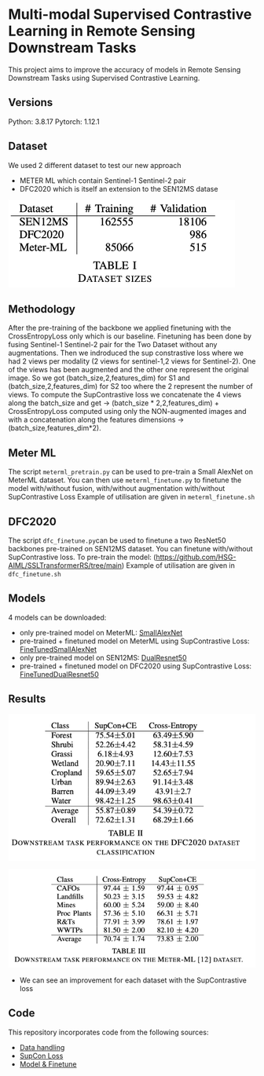 # Multi-modal Supervised Contrastive Learning in Remote Sensing Downstream Tasks

This project aims to improve the accuracy of models in Remote Sensing Downstream Tasks using Supervised Contrastive Learning.
## Versions
Python: 3.8.17
Pytorch: 1.12.1

## Dataset 
We used 2 different dataset to test our new approach 
* METER ML which contain Sentinel-1 Sentinel-2 pair
* DFC2020 which is itself an extension to the SEN12MS datase

![Dataset](https://github.com/bakiuzun/SupCon_SSL/blob/main/images/dataset.png)


## Methodology 
After the pre-training of the backbone we applied finetuning with the CrossEntropyLoss only which is our baseline.
Finetuning has been done by fusing Sentinel-1 Sentinel-2 pair for the Two Dataset without any augmentations.
Then we indroduced the sup constrastive loss where we had 2 views per modality (2 views for sentinel-1,2 views for Sentinel-2). One of the views has been augmented and the other one represent the original image. So we got (batch_size,2,features_dim) for S1 and (batch_size,2,features_dim) for S2 too where the 2 represent the number of views. To compute the SupContrastive loss we concatenate the 4 views along the batch_size and get -> (batch_size * 2,2,features_dim) + CrossEntropyLoss computed using only the NON-augmented images and with a concatenation along the features dimensions -> (batch_size,features_dim*2).


## Meter ML 
The script `meterml_pretrain.py` can be used to pre-train a Small AlexNet on MeterML dataset. 
You can then use `meterml_finetune.py` to finetune the model with/without fusion, with/without augmentation with/without SupContrastive Loss 
Example of utilisation are given in `meterml_finetune.sh` 
## DFC2020 
The script `dfc_finetune.py`can be used to finetune a two ResNet50 backbones pre-trained on SEN12MS dataset.
You can finetune with/without SupContrastive loss.
To pre-train the model: (https://github.com/HSG-AIML/SSLTransformerRS/tree/main)
Example of utilisation are given in `dfc_finetune.sh` 

## Models 
4 models can be downloaded:
* only pre-trained model on MeterML: [SmallAlexNet](https://drive.google.com/drive/folders/1kigBZ6bzpDEsgDUotkiiiEEC6vmJZvul?usp=sharing)
* pre-trained + finetuned model on MeterML using SupContrastive Loss: [FineTunedSmallAlexNet](https://drive.google.com/drive/folders/1kigBZ6bzpDEsgDUotkiiiEEC6vmJZvul?usp=sharing)
* only pre-trained model on SEN12MS: [DualResnet50](https://drive.google.com/drive/folders/1kigBZ6bzpDEsgDUotkiiiEEC6vmJZvul?usp=sharing)
* pre-trained + finetuned model on DFC2020 using SupContrastive Loss: [FineTunedDualResnet50](https://drive.google.com/drive/folders/1kigBZ6bzpDEsgDUotkiiiEEC6vmJZvul?usp=sharing)


## Results
![dfc2020](https://github.com/bakiuzun/SupCon_SSL/blob/main/images/dfc_downstream.png)

![meterml](https://github.com/bakiuzun/SupCon_SSL/blob/main/images/meterml_downstream.png)

* We can see an improvement for each dataset with the SupContrastive loss 

## Code
This repository incorporates code from the following sources:
* [Data handling](https://github.com/lukasliebel/dfc2020_baseline)
* [SupCon Loss](https://github.com/HobbitLong/SupContrast)
* [Model & Finetune](https://github.com/HSG-AIML/SSLTransformerRS/tree/main)
